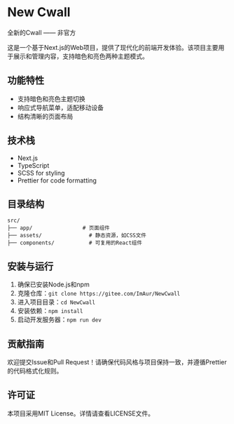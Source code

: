 # New Cwall
全新的Cwall —— 非官方

这是一个基于Next.js的Web项目，提供了现代化的前端开发体验。该项目主要用于展示和管理内容，支持暗色和亮色两种主题模式。

## 功能特性
- 支持暗色和亮色主题切换
- 响应式导航菜单，适配移动设备
- 结构清晰的页面布局

## 技术栈
- Next.js
- TypeScript
- SCSS for styling
- Prettier for code formatting

## 目录结构
```
src/
├── app/                # 页面组件
├── assets/               # 静态资源，如CSS文件
├── components/           # 可复用的React组件
```

## 安装与运行
1. 确保已安装Node.js和npm
2. 克隆仓库：`git clone https://gitee.com/ImAur/NewCwall`
3. 进入项目目录：`cd NewCwall`
4. 安装依赖：`npm install`
5. 启动开发服务器：`npm run dev`

## 贡献指南
欢迎提交Issue和Pull Request！请确保代码风格与项目保持一致，并遵循Prettier的代码格式化规则。

## 许可证
本项目采用MIT License。详情请查看LICENSE文件。
